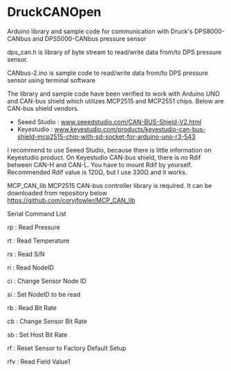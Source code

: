 # DruckCANOpen
Arduino library and sample code for communication with Druck's DPS8000-CANbus and DPS5000-CANbus pressure sensor

dps_can.h is library of byte stream to read/write data from/to DPS pressure sensor.

CANbus-2.ino is sample code to read/write data from/to DPS pressure sensor using terminal software

The library and sample code have been verified to work with Arduino UNO and CAN-bus shield which utilizes MCP2515 and MCP2551 chips.
Below are CAN-bus shield vendors.
- Seeed Studio : www.seeedstudio.com/CAN-BUS-Shield-V2.html
- Keyestudio : www.keyestudio.com/products/keyestudio-can-bus-shield-mcp2515-chip-with-sd-socket-for-arduino-uno-r3-543

I recommend to use Seeed Studio, because there is little information on Keyestudio product. On Keyestudio CAN-bus shield, there is no
Rdif between CAN-H and CAN-L. You have to mount Rdif by yourself. Recommended Rdif value is 120Ω, but I use 330Ω and it works.

MCP_CAN_lib MCP2515 CAN-bus controller library is required. It can be downloaded from repository below
https://github.com/coryjfowler/MCP_CAN_lib

Serial Command List

rp : Read Pressure

rt : Read Temperature

rs : Read S/N

ri : Read NodeID

ci : Change Sensor Node ID

si : Set NodeID to be read

rb : Read Bit Rate

cb : Change Sensor Bit Rate

sb : Set Host Bit Rate

rf : Reset Sensor to Factory Default Setup

rfv : Read Field Value1
